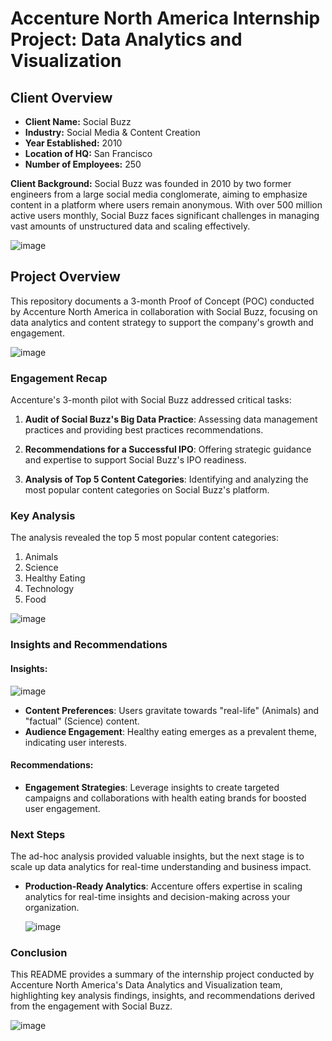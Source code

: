 # Accenture North America Internship Project: Data Analytics and Visualization

## Client Overview

- **Client Name:** Social Buzz
- **Industry:** Social Media & Content Creation
- **Year Established:** 2010
- **Location of HQ:** San Francisco
- **Number of Employees:** 250

**Client Background:**
Social Buzz was founded in 2010 by two former engineers from a large social media conglomerate, aiming to emphasize content in a platform where users remain anonymous. With over 500 million active users monthly, Social Buzz faces significant challenges in managing vast amounts of unstructured data and scaling effectively.


![image](https://github.com/Dillipmeher/Accenture---Internship/assets/143451788/9fdc434c-8d48-4209-bd3d-db2b19675790)


## Project Overview

This repository documents a 3-month Proof of Concept (POC) conducted by Accenture North America in collaboration with Social Buzz, focusing on data analytics and content strategy to support the company's growth and engagement.

![image](https://github.com/Dillipmeher/Accenture---Internship/assets/143451788/78fc0d60-1a33-49b1-a536-3a6762e34557)

### Engagement Recap

Accenture's 3-month pilot with Social Buzz addressed critical tasks:

1. **Audit of Social Buzz's Big Data Practice**: Assessing data management practices and providing best practices recommendations.
   
2. **Recommendations for a Successful IPO**: Offering strategic guidance and expertise to support Social Buzz's IPO readiness.

3. **Analysis of Top 5 Content Categories**: Identifying and analyzing the most popular content categories on Social Buzz's platform.

### Key Analysis

The analysis revealed the top 5 most popular content categories:

1. Animals
2. Science
3. Healthy Eating
4. Technology
5. Food

![image](https://github.com/Dillipmeher/Accenture---Internship/assets/143451788/fb89f91a-3555-4664-bb7e-410d16cbe953)

   

### Insights and Recommendations

#### Insights:

![image](https://github.com/Dillipmeher/Accenture---Internship/assets/143451788/63e38894-cd26-432b-9d28-262ac02cc7ff)

- **Content Preferences**: Users gravitate towards "real-life" (Animals) and "factual" (Science) content.
- **Audience Engagement**: Healthy eating emerges as a prevalent theme, indicating user interests.

#### Recommendations:

- **Engagement Strategies**: Leverage insights to create targeted campaigns and collaborations with health eating brands for boosted user engagement.

### Next Steps

The ad-hoc analysis provided valuable insights, but the next stage is to scale up data analytics for real-time understanding and business impact.

- **Production-Ready Analytics**: Accenture offers expertise in scaling analytics for real-time insights and decision-making across your organization.

  ![image](https://github.com/Dillipmeher/Accenture---Internship/assets/143451788/a1b0d341-cb79-4b20-92f1-30a03dcf96e3)


### Conclusion

This README provides a summary of the internship project conducted by Accenture North America's Data Analytics and Visualization team, highlighting key analysis findings, insights, and recommendations derived from the engagement with Social Buzz.


![image](https://github.com/Dillipmeher/Accenture---Internship/assets/143451788/41d2e9e4-dc1c-4c2f-b0ed-6ca405cd02f3)









